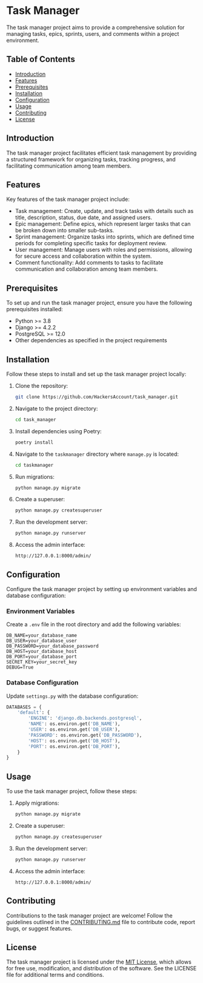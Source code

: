 # Task Manager

The task manager project aims to provide a comprehensive solution for managing tasks, epics, sprints, users, and comments within a project environment.

## Table of Contents

- [Introduction](#introduction)
- [Features](#features)
- [Prerequisites](#prerequisites)
- [Installation](#installation)
- [Configuration](#configuration)
- [Usage](#usage)
- [Contributing](#contributing)
- [License](#license)

## Introduction

The task manager project facilitates efficient task management by providing a structured framework for organizing tasks, tracking progress, and facilitating communication among team members.

## Features

Key features of the task manager project include:

- Task management: Create, update, and track tasks with details such as title, description, status, due date, and assigned users.
- Epic management: Define epics, which represent larger tasks that can be broken down into smaller sub-tasks.
- Sprint management: Organize tasks into sprints, which are defined time periods for completing specific tasks for deployment review.
- User management: Manage users with roles and permissions, allowing for secure access and collaboration within the system.
- Comment functionality: Add comments to tasks to facilitate communication and collaboration among team members.

## Prerequisites

To set up and run the task manager project, ensure you have the following prerequisites installed:

- Python >= 3.8
- Django >= 4.2.2
- PostgreSQL >= 12.0
- Other dependencies as specified in the project requirements


## Installation
Follow these steps to install and set up the task manager project locally:

1. Clone the repository:
   ```bash
   git clone https://github.com/HackersAccount/task_manager.git
   ```

2. Navigate to the project directory:
   ```bash
   cd task_manager
   ```

3. Install dependencies using Poetry:
   ```bash
   poetry install
   ```

4. Navigate to the `taskmanager` directory where `manage.py` is located:
   ```bash
   cd taskmanager
   ```

5. Run migrations:
   ```bash
   python manage.py migrate
   ```

6. Create a superuser:
   ```bash
   python manage.py createsuperuser
   ```

7. Run the development server:
   ```bash
   python manage.py runserver
   ```

8. Access the admin interface:
    ```
    http://127.0.0.1:8000/admin/
    ```

## Configuration

Configure the task manager project by setting up environment variables and database configuration:

### Environment Variables

Create a `.env` file in the root directory and add the following variables:

```plaintext
DB_NAME=your_database_name
DB_USER=your_database_user
DB_PASSWORD=your_database_password
DB_HOST=your_database_host
DB_PORT=your_database_port
SECRET_KEY=your_secret_key
DEBUG=True
```

### Database Configuration

Update `settings.py` with the database configuration:

```python
DATABASES = {
    'default': {
        'ENGINE': 'django.db.backends.postgresql',
        'NAME': os.environ.get('DB_NAME'),
        'USER': os.environ.get('DB_USER'),
        'PASSWORD': os.environ.get('DB_PASSWORD'),
        'HOST': os.environ.get('DB_HOST'),
        'PORT': os.environ.get('DB_PORT'),
    }
}
```

## Usage

To use the task manager project, follow these steps:

1. Apply migrations:
   ```bash
   python manage.py migrate
   ```

2. Create a superuser:
   ```bash
   python manage.py createsuperuser
   ```

3. Run the development server:
   ```bash
   python manage.py runserver
   ```

4. Access the admin interface:
   ```
   http://127.0.0.1:8000/admin/
   ```

## Contributing

Contributions to the task manager project are welcome! Follow the guidelines outlined in the [CONTRIBUTING.md](CONTRIBUTING.md) file to contribute code, report bugs, or suggest features.

## License

The task manager project is licensed under the [MIT License](LICENSE), which allows for free use, modification, and distribution of the software. See the LICENSE file for additional terms and conditions.
